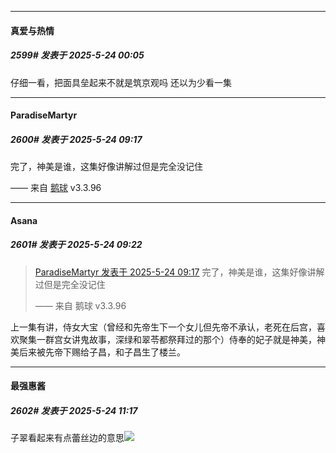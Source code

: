 ﻿
*****

####  真爱与热情  
##### 2599#       发表于 2025-5-24 00:05

仔细一看，把面具垒起来不就是筑京观吗
还以为少看一集


*****

####  ParadiseMartyr  
##### 2600#       发表于 2025-5-24 09:17

完了，神美是谁，这集好像讲解过但是完全没记住

—— 来自 [鹅球](https://www.pgyer.com/GcUxKd4w) v3.3.96


*****

####  Asana  
##### 2601#       发表于 2025-5-24 09:22

<blockquote><a href="httphttps://stage1st.com/2b/forum.php?mod=redirect&amp;goto=findpost&amp;pid=67846409&amp;ptid=2089646" target="_blank">ParadiseMartyr 发表于 2025-5-24 09:17</a>
完了，神美是谁，这集好像讲解过但是完全没记住

—— 来自 鹅球 v3.3.96</blockquote>
上一集有讲，侍女大宝（曾经和先帝生下一个女儿但先帝不承认，老死在后宫，喜欢聚集一群宫女讲鬼故事，深绿和翠苓都祭拜过的那个）侍奉的妃子就是神美，神美后来被先帝下赐给子昌，和子昌生了楼兰。


*****

####  最强惠酱  
##### 2602#       发表于 2025-5-24 11:17

子翠看起来有点蕾丝边的意思<img src="https://static.stage1st.com/image/smiley/face2017/075.png" referrerpolicy="no-referrer">

